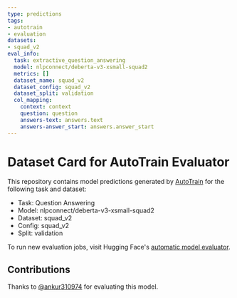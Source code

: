 ```yaml
---
type: predictions
tags:
- autotrain
- evaluation
datasets:
- squad_v2
eval_info:
  task: extractive_question_answering
  model: nlpconnect/deberta-v3-xsmall-squad2
  metrics: []
  dataset_name: squad_v2
  dataset_config: squad_v2
  dataset_split: validation
  col_mapping:
    context: context
    question: question
    answers-text: answers.text
    answers-answer_start: answers.answer_start
---
```

# Dataset Card for AutoTrain Evaluator

This repository contains model predictions generated by [AutoTrain](https://huggingface.co/autotrain) for the following task and dataset:

* Task: Question Answering
* Model: nlpconnect/deberta-v3-xsmall-squad2
* Dataset: squad_v2
* Config: squad_v2
* Split: validation

To run new evaluation jobs, visit Hugging Face's [automatic model evaluator](https://huggingface.co/spaces/autoevaluate/model-evaluator).

## Contributions

Thanks to [@ankur310974](https://huggingface.co/ankur310974) for evaluating this model.